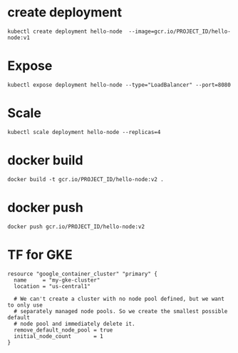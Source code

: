 # create deployment
`kubectl create deployment hello-node  --image=gcr.io/PROJECT_ID/hello-node:v1`

# Expose
`kubectl expose deployment hello-node --type="LoadBalancer" --port=8080`


# Scale
`kubectl scale deployment hello-node --replicas=4`

# docker build
`docker build -t gcr.io/PROJECT_ID/hello-node:v2 .`

# docker push
`docker push gcr.io/PROJECT_ID/hello-node:v2`

# TF for GKE
```
resource "google_container_cluster" "primary" {
  name     = "my-gke-cluster"
  location = "us-central1"

  # We can't create a cluster with no node pool defined, but we want to only use
  # separately managed node pools. So we create the smallest possible default
  # node pool and immediately delete it.
  remove_default_node_pool = true
  initial_node_count       = 1
}
```
